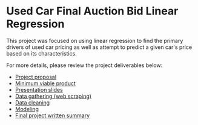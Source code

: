 # Used Car Final Auction Bid Linear Regression

This project was focused on using linear regression to find the primary drivers of used car pricing as well as attempt to predict a given car's price based on its characteristics.

For more details, please review the project deliverables below:
- [Project proposal](project_proposal.md)
- [Minimum viable product](minimum_viable_product.md)
- [Presentation slides](./final/linear_regression_pitch.pdf)
- [Data gathering (web scraping)](./final/data_scraping_final.ipynb)
- [Data cleaning](./final/data_cleaning_final.ipynb)
- [Modeling](./final/modeling_final.ipynb)
- [Final project written summary](./final/regression_writeup.md)